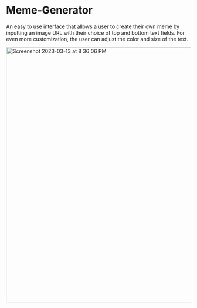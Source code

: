 # Meme-Generator

An easy to use interface that allows a user to create their own meme by inputting an image URL with their choice of top and bottom text fields. For even more customization, the user can adjust the color and size of the text.

<img width="694" alt="Screenshot 2023-03-13 at 8 36 06 PM" src="https://user-images.githubusercontent.com/121631380/224862539-a3d50f6b-4cf6-4073-8263-d0af9210b4d5.png">
